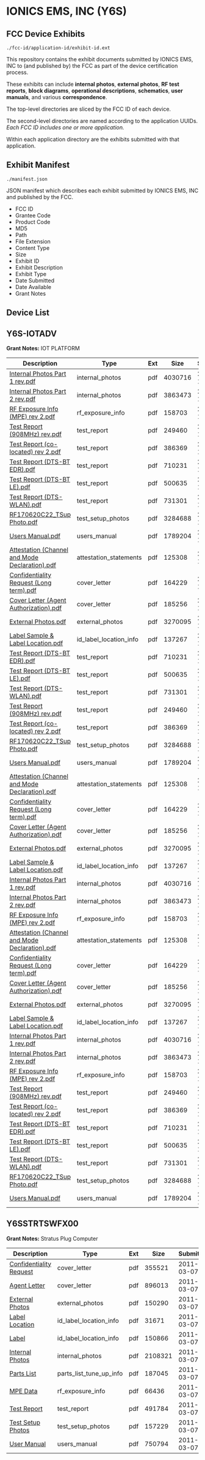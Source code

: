 # IONICS EMS, INC (Y6S)
## FCC Device Exhibits

```
./fcc-id/application-id/exhibit-id.ext
```

This repository contains the exhibit documents submitted by IONICS EMS, INC to (and published by) the FCC as part of the device certification process.

These exhibits can include **internal photos**, **external photos**, **RF test reports**, **block diagrams**, **operational descriptions**, **schematics**, **user manuals**, and various **correspondence**.

The top-level directories are sliced by the FCC ID of each device.

The second-level directories are named according to the application UUIDs. *Each FCC ID includes one or more application.*

Within each application directory are the exhibits submitted with that application. 

## Exhibit Manifest

```
./manifest.json
```

JSON manifest which describes each exhibit submitted by IONICS EMS, INC and published by the FCC.

- FCC ID
- Grantee Code
- Product Code
- MD5
- Path
- File Extension
- Content Type
- Size
- Exhibit ID
- Exhibit Description
- Exhibit Type
- Date Submitted
- Date Available
- Grant Notes

## Device List
## Y6S-IOTADV
**Grant Notes:** IOT PLATFORM

| Description | Type | Ext | Size | Submitted | Available |
| ----------- | ---- | --- | ---- | --------- | --------- |
| [Internal Photos Part 1 rev.pdf](Y6S-IOTADV/33a12098ab89df9f85fb1fe9c01bc4a6/3655358.pdf) | internal_photos | pdf | 4030716 | 2017-11-28 | 2017-11-29 |
| [Internal Photos Part 2 rev.pdf](Y6S-IOTADV/33a12098ab89df9f85fb1fe9c01bc4a6/3655361.pdf) | internal_photos | pdf | 3863473 | 2017-11-28 | 2017-11-29 |
| [RF Exposure Info (MPE) rev 2.pdf](Y6S-IOTADV/33a12098ab89df9f85fb1fe9c01bc4a6/3655381.pdf) | rf_exposure_info | pdf | 158703 | 2017-11-28 | 2017-11-29 |
| [Test Report (908MHz) rev.pdf](Y6S-IOTADV/33a12098ab89df9f85fb1fe9c01bc4a6/3655319.pdf) | test_report | pdf | 249460 | 2017-11-28 | 2017-11-29 |
| [Test Report (co-located) rev 2.pdf](Y6S-IOTADV/33a12098ab89df9f85fb1fe9c01bc4a6/3655321.pdf) | test_report | pdf | 386369 | 2017-11-28 | 2017-11-29 |
| [Test Report (DTS-BT EDR).pdf](Y6S-IOTADV/33a12098ab89df9f85fb1fe9c01bc4a6/3655336.pdf) | test_report | pdf | 710231 | 2017-11-28 | 2017-11-29 |
| [Test Report (DTS-BT LE).pdf](Y6S-IOTADV/33a12098ab89df9f85fb1fe9c01bc4a6/3655339.pdf) | test_report | pdf | 500635 | 2017-11-28 | 2017-11-29 |
| [Test Report (DTS-WLAN).pdf](Y6S-IOTADV/33a12098ab89df9f85fb1fe9c01bc4a6/3655344.pdf) | test_report | pdf | 731301 | 2017-11-28 | 2017-11-29 |
| [RF170620C22_TSup Photo.pdf](Y6S-IOTADV/33a12098ab89df9f85fb1fe9c01bc4a6/3655377.pdf) | test_setup_photos | pdf | 3284688 | 2017-11-28 | 2017-11-29 |
| [Users Manual.pdf](Y6S-IOTADV/33a12098ab89df9f85fb1fe9c01bc4a6/3655389.pdf) | users_manual | pdf | 1789204 | 2017-11-28 | 2017-11-29 |
| [Attestation (Channel and Mode Declaration).pdf](Y6S-IOTADV/33a12098ab89df9f85fb1fe9c01bc4a6/3655194.pdf) | attestation_statements | pdf | 125308 | 2017-11-28 | 2017-11-29 |
| [Confidentiality Request (Long term).pdf](Y6S-IOTADV/33a12098ab89df9f85fb1fe9c01bc4a6/3655288.pdf) | cover_letter | pdf | 164229 | 2017-11-28 | 2017-11-29 |
| [Cover Letter (Agent Authorization).pdf](Y6S-IOTADV/33a12098ab89df9f85fb1fe9c01bc4a6/3655294.pdf) | cover_letter | pdf | 185256 | 2017-11-28 | 2017-11-29 |
| [External Photos.pdf](Y6S-IOTADV/33a12098ab89df9f85fb1fe9c01bc4a6/3655305.pdf) | external_photos | pdf | 3270095 | 2017-11-28 | 2017-11-29 |
| [Label Sample & Label Location.pdf](Y6S-IOTADV/33a12098ab89df9f85fb1fe9c01bc4a6/3655347.pdf) | id_label_location_info | pdf | 137267 | 2017-11-28 | 2017-11-29 |
| [Test Report (DTS-BT EDR).pdf](Y6S-IOTADV/ed4cd1cf1c332778b8fa8ebf64280b4a/3655336.pdf) | test_report | pdf | 710231 | 2017-11-28 | 2017-11-29 |
| [Test Report (DTS-BT LE).pdf](Y6S-IOTADV/ed4cd1cf1c332778b8fa8ebf64280b4a/3655339.pdf) | test_report | pdf | 500635 | 2017-11-28 | 2017-11-29 |
| [Test Report (DTS-WLAN).pdf](Y6S-IOTADV/ed4cd1cf1c332778b8fa8ebf64280b4a/3655344.pdf) | test_report | pdf | 731301 | 2017-11-28 | 2017-11-29 |
| [Test Report (908MHz) rev.pdf](Y6S-IOTADV/ed4cd1cf1c332778b8fa8ebf64280b4a/3655319.pdf) | test_report | pdf | 249460 | 2017-11-28 | 2017-11-29 |
| [Test Report (co-located) rev 2.pdf](Y6S-IOTADV/ed4cd1cf1c332778b8fa8ebf64280b4a/3655321.pdf) | test_report | pdf | 386369 | 2017-11-28 | 2017-11-29 |
| [RF170620C22_TSup Photo.pdf](Y6S-IOTADV/ed4cd1cf1c332778b8fa8ebf64280b4a/3655377.pdf) | test_setup_photos | pdf | 3284688 | 2017-11-28 | 2017-11-29 |
| [Users Manual.pdf](Y6S-IOTADV/ed4cd1cf1c332778b8fa8ebf64280b4a/3655389.pdf) | users_manual | pdf | 1789204 | 2017-11-28 | 2017-11-29 |
| [Attestation (Channel and Mode Declaration).pdf](Y6S-IOTADV/ed4cd1cf1c332778b8fa8ebf64280b4a/3655194.pdf) | attestation_statements | pdf | 125308 | 2017-11-28 | 2017-11-29 |
| [Confidentiality Request (Long term).pdf](Y6S-IOTADV/ed4cd1cf1c332778b8fa8ebf64280b4a/3655288.pdf) | cover_letter | pdf | 164229 | 2017-11-28 | 2017-11-29 |
| [Cover Letter (Agent Authorization).pdf](Y6S-IOTADV/ed4cd1cf1c332778b8fa8ebf64280b4a/3655294.pdf) | cover_letter | pdf | 185256 | 2017-11-28 | 2017-11-29 |
| [External Photos.pdf](Y6S-IOTADV/ed4cd1cf1c332778b8fa8ebf64280b4a/3655305.pdf) | external_photos | pdf | 3270095 | 2017-11-28 | 2017-11-29 |
| [Label Sample & Label Location.pdf](Y6S-IOTADV/ed4cd1cf1c332778b8fa8ebf64280b4a/3655347.pdf) | id_label_location_info | pdf | 137267 | 2017-11-28 | 2017-11-29 |
| [Internal Photos Part 1 rev.pdf](Y6S-IOTADV/ed4cd1cf1c332778b8fa8ebf64280b4a/3655358.pdf) | internal_photos | pdf | 4030716 | 2017-11-28 | 2017-11-29 |
| [Internal Photos Part 2 rev.pdf](Y6S-IOTADV/ed4cd1cf1c332778b8fa8ebf64280b4a/3655361.pdf) | internal_photos | pdf | 3863473 | 2017-11-28 | 2017-11-29 |
| [RF Exposure Info (MPE) rev 2.pdf](Y6S-IOTADV/ed4cd1cf1c332778b8fa8ebf64280b4a/3655381.pdf) | rf_exposure_info | pdf | 158703 | 2017-11-28 | 2017-11-29 |
| [Attestation (Channel and Mode Declaration).pdf](Y6S-IOTADV/d43ee85700bb6f5f6531f89f909fd7ac/3655194.pdf) | attestation_statements | pdf | 125308 | 2017-11-28 | 2017-11-29 |
| [Confidentiality Request (Long term).pdf](Y6S-IOTADV/d43ee85700bb6f5f6531f89f909fd7ac/3655288.pdf) | cover_letter | pdf | 164229 | 2017-11-28 | 2017-11-29 |
| [Cover Letter (Agent Authorization).pdf](Y6S-IOTADV/d43ee85700bb6f5f6531f89f909fd7ac/3655294.pdf) | cover_letter | pdf | 185256 | 2017-11-28 | 2017-11-29 |
| [External Photos.pdf](Y6S-IOTADV/d43ee85700bb6f5f6531f89f909fd7ac/3655305.pdf) | external_photos | pdf | 3270095 | 2017-11-28 | 2017-11-29 |
| [Label Sample & Label Location.pdf](Y6S-IOTADV/d43ee85700bb6f5f6531f89f909fd7ac/3655347.pdf) | id_label_location_info | pdf | 137267 | 2017-11-28 | 2017-11-29 |
| [Internal Photos Part 1 rev.pdf](Y6S-IOTADV/d43ee85700bb6f5f6531f89f909fd7ac/3655358.pdf) | internal_photos | pdf | 4030716 | 2017-11-28 | 2017-11-29 |
| [Internal Photos Part 2 rev.pdf](Y6S-IOTADV/d43ee85700bb6f5f6531f89f909fd7ac/3655361.pdf) | internal_photos | pdf | 3863473 | 2017-11-28 | 2017-11-29 |
| [RF Exposure Info (MPE) rev 2.pdf](Y6S-IOTADV/d43ee85700bb6f5f6531f89f909fd7ac/3655381.pdf) | rf_exposure_info | pdf | 158703 | 2017-11-28 | 2017-11-29 |
| [Test Report (908MHz) rev.pdf](Y6S-IOTADV/d43ee85700bb6f5f6531f89f909fd7ac/3655319.pdf) | test_report | pdf | 249460 | 2017-11-28 | 2017-11-29 |
| [Test Report (co-located) rev 2.pdf](Y6S-IOTADV/d43ee85700bb6f5f6531f89f909fd7ac/3655321.pdf) | test_report | pdf | 386369 | 2017-11-28 | 2017-11-29 |
| [Test Report (DTS-BT EDR).pdf](Y6S-IOTADV/d43ee85700bb6f5f6531f89f909fd7ac/3655336.pdf) | test_report | pdf | 710231 | 2017-11-28 | 2017-11-29 |
| [Test Report (DTS-BT LE).pdf](Y6S-IOTADV/d43ee85700bb6f5f6531f89f909fd7ac/3655339.pdf) | test_report | pdf | 500635 | 2017-11-28 | 2017-11-29 |
| [Test Report (DTS-WLAN).pdf](Y6S-IOTADV/d43ee85700bb6f5f6531f89f909fd7ac/3655344.pdf) | test_report | pdf | 731301 | 2017-11-28 | 2017-11-29 |
| [RF170620C22_TSup Photo.pdf](Y6S-IOTADV/d43ee85700bb6f5f6531f89f909fd7ac/3655377.pdf) | test_setup_photos | pdf | 3284688 | 2017-11-28 | 2017-11-29 |
| [Users Manual.pdf](Y6S-IOTADV/d43ee85700bb6f5f6531f89f909fd7ac/3655389.pdf) | users_manual | pdf | 1789204 | 2017-11-28 | 2017-11-29 |
## Y6SSTRTSWFX00
**Grant Notes:** Stratus Plug Computer

| Description | Type | Ext | Size | Submitted | Available |
| ----------- | ---- | --- | ---- | --------- | --------- |
| [Confidentiality Request](Y6SSTRTSWFX00/8ab7acd8a8f396396a66744ffb8dbde3/1427047.pdf) | cover_letter | pdf | 355521 | 2011-03-07 | 2011-03-07 |
| [Agent Letter](Y6SSTRTSWFX00/8ab7acd8a8f396396a66744ffb8dbde3/1427048.pdf) | cover_letter | pdf | 896013 | 2011-03-07 | 2011-03-07 |
| [External Photos](Y6SSTRTSWFX00/8ab7acd8a8f396396a66744ffb8dbde3/1427049.pdf) | external_photos | pdf | 150290 | 2011-03-07 | 2011-03-07 |
| [Label Location](Y6SSTRTSWFX00/8ab7acd8a8f396396a66744ffb8dbde3/1427050.pdf) | id_label_location_info | pdf | 31671 | 2011-03-07 | 2011-03-07 |
| [Label](Y6SSTRTSWFX00/8ab7acd8a8f396396a66744ffb8dbde3/1427051.pdf) | id_label_location_info | pdf | 150866 | 2011-03-07 | 2011-03-07 |
| [Internal Photos](Y6SSTRTSWFX00/8ab7acd8a8f396396a66744ffb8dbde3/1427052.pdf) | internal_photos | pdf | 2108321 | 2011-03-07 | 2011-03-07 |
| [Parts List](Y6SSTRTSWFX00/8ab7acd8a8f396396a66744ffb8dbde3/1317377.pdf) | parts_list_tune_up_info | pdf | 187045 | 2011-03-07 | 2011-03-07 |
| [MPE Data](Y6SSTRTSWFX00/8ab7acd8a8f396396a66744ffb8dbde3/1427054.pdf) | rf_exposure_info | pdf | 66436 | 2011-03-07 | 2011-03-07 |
| [Test Report](Y6SSTRTSWFX00/8ab7acd8a8f396396a66744ffb8dbde3/1427055.pdf) | test_report | pdf | 491784 | 2011-03-07 | 2011-03-07 |
| [Test Setup Photos](Y6SSTRTSWFX00/8ab7acd8a8f396396a66744ffb8dbde3/1427056.pdf) | test_setup_photos | pdf | 157229 | 2011-03-07 | 2011-03-07 |
| [User Manual](Y6SSTRTSWFX00/8ab7acd8a8f396396a66744ffb8dbde3/1427058.pdf) | users_manual | pdf | 750794 | 2011-03-07 | 2011-03-07 |
